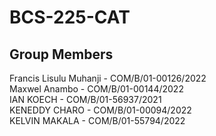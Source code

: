 # BCS-225-CAT

## Group Members
Francis Lisulu Muhanji - COM/B/01-00126/2022<br/>
Maxwel Anambo - COM/B/01-00144/2022<br/>
IAN KOECH - COM/B/01-56937/2021<br/>
KENEDDY CHARO - COM/B/01-00094/2022<br/>
KELVIN MAKALA - COM/B/01-55794/2022<br/>
